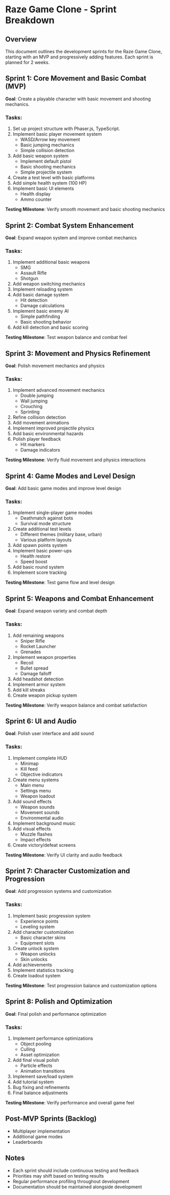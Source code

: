 # Raze Game Clone - Sprint Breakdown

## Overview

This document outlines the development sprints for the Raze Game Clone, starting with an MVP and progressively adding features. Each sprint is planned for 2 weeks.

## Sprint 1: Core Movement and Basic Combat (MVP)

**Goal**: Create a playable character with basic movement and shooting mechanics.

### Tasks:

1. Set up project structure with Phaser.js, TypeScript.
2. Implement basic player movement system
   - WASD/Arrow key movement
   - Basic jumping mechanics
   - Simple collision detection
3. Add basic weapon system
   - Implement default pistol
   - Basic shooting mechanics
   - Simple projectile system
4. Create a test level with basic platforms
5. Add simple health system (100 HP)
6. Implement basic UI elements
   - Health display
   - Ammo counter

**Testing Milestone**: Verify smooth movement and basic shooting mechanics

## Sprint 2: Combat System Enhancement

**Goal**: Expand weapon system and improve combat mechanics

### Tasks:

1. Implement additional basic weapons
   - SMG
   - Assault Rifle
   - Shotgun
2. Add weapon switching mechanics
3. Implement reloading system
4. Add basic damage system
   - Hit detection
   - Damage calculations
5. Implement basic enemy AI
   - Simple pathfinding
   - Basic shooting behavior
6. Add kill detection and basic scoring

**Testing Milestone**: Test weapon balance and combat feel

## Sprint 3: Movement and Physics Refinement

**Goal**: Polish movement mechanics and physics

### Tasks:

1. Implement advanced movement mechanics
   - Double jumping
   - Wall jumping
   - Crouching
   - Sprinting
2. Refine collision detection
3. Add movement animations
4. Implement improved projectile physics
5. Add basic environmental hazards
6. Polish player feedback
   - Hit markers
   - Damage indicators

**Testing Milestone**: Verify fluid movement and physics interactions

## Sprint 4: Game Modes and Level Design

**Goal**: Add basic game modes and improve level design

### Tasks:

1. Implement single-player game modes
   - Deathmatch against bots
   - Survival mode structure
2. Create additional test levels
   - Different themes (military base, urban)
   - Various platform layouts
3. Add spawn points system
4. Implement basic power-ups
   - Health restore
   - Speed boost
5. Add basic round system
6. Implement score tracking

**Testing Milestone**: Test game flow and level design

## Sprint 5: Weapons and Combat Enhancement

**Goal**: Expand weapon variety and combat depth

### Tasks:

1. Add remaining weapons
   - Sniper Rifle
   - Rocket Launcher
   - Grenades
2. Implement weapon properties
   - Recoil
   - Bullet spread
   - Damage falloff
3. Add headshot detection
4. Implement armor system
5. Add kill streaks
6. Create weapon pickup system

**Testing Milestone**: Verify weapon balance and combat satisfaction

## Sprint 6: UI and Audio

**Goal**: Polish user interface and add sound

### Tasks:

1. Implement complete HUD
   - Minimap
   - Kill feed
   - Objective indicators
2. Create menu systems
   - Main menu
   - Settings menu
   - Weapon loadout
3. Add sound effects
   - Weapon sounds
   - Movement sounds
   - Environmental audio
4. Implement background music
5. Add visual effects
   - Muzzle flashes
   - Impact effects
6. Create victory/defeat screens

**Testing Milestone**: Verify UI clarity and audio feedback

## Sprint 7: Character Customization and Progression

**Goal**: Add progression systems and customization

### Tasks:

1. Implement basic progression system
   - Experience points
   - Leveling system
2. Add character customization
   - Basic character skins
   - Equipment slots
3. Create unlock system
   - Weapon unlocks
   - Skin unlocks
4. Add achievements
5. Implement statistics tracking
6. Create loadout system

**Testing Milestone**: Test progression balance and customization options

## Sprint 8: Polish and Optimization

**Goal**: Final polish and performance optimization

### Tasks:

1. Implement performance optimizations
   - Object pooling
   - Culling
   - Asset optimization
2. Add final visual polish
   - Particle effects
   - Animation transitions
3. Implement save/load system
4. Add tutorial system
5. Bug fixing and refinements
6. Final balance adjustments

**Testing Milestone**: Verify performance and overall game feel

## Post-MVP Sprints (Backlog)

- Multiplayer implementation
- Additional game modes
- Leaderboards

## Notes

- Each sprint should include continuous testing and feedback
- Priorities may shift based on testing results
- Regular performance profiling throughout development
- Documentation should be maintained alongside development
